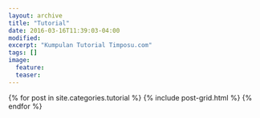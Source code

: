 ```yaml
---
layout: archive
title: "Tutorial"
date: 2016-03-16T11:39:03-04:00
modified:
excerpt: "Kumpulan Tutorial Timposu.com"
tags: []
image:
  feature:
  teaser:
---
```


<div class="tiles">
{% for post in site.categories.tutorial %}
  {% include post-grid.html %}
{% endfor %}
</div><!-- /.tiles -->
